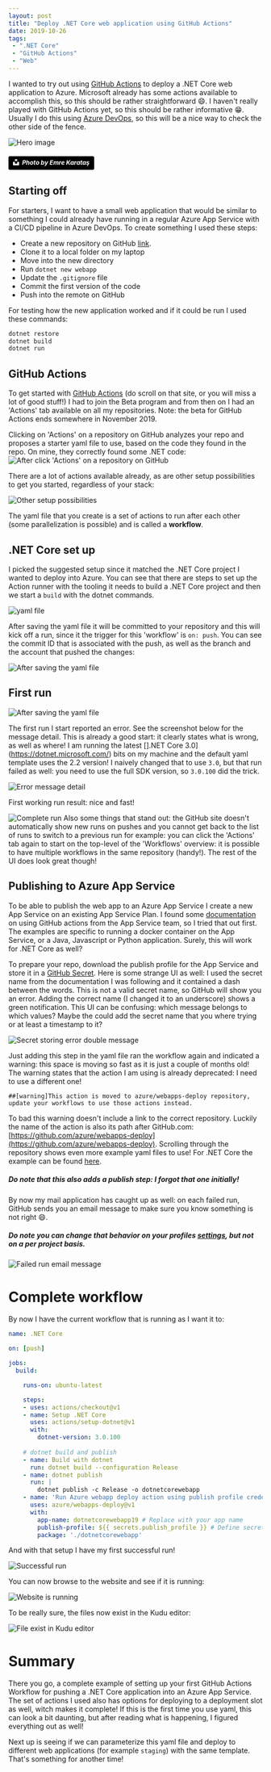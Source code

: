 ```yaml
---
layout: post
title: "Deploy .NET Core web application using GitHub Actions"
date: 2019-10-26
tags:
 - ".NET Core"
 - "GitHub Actions"
 - "Web"
---
```



I wanted to try out using [GitHub Actions](https://github.com/features/actions) to deploy a .NET Core web application to Azure. Microsoft already has some actions available to accomplish this, so this should be rather straightforward 😄. I haven't really played with GitHub Actions yet, so this should be rather informative 😁.
Usually I do this using [Azure DevOps](https://dev.azure.com), so this will be a nice way to check the other side of the fence.

![Hero image](/images/20191026/emre-karatas-Ib2e4-Qy9mQ-unsplash.jpg)
##### <a style="background-color:black;color:white;text-decoration:none;padding:4px 6px;font-family:-apple-system, BlinkMacSystemFont, &quot;San Francisco&quot;, &quot;Helvetica Neue&quot;, Helvetica, Ubuntu, Roboto, Noto, &quot;Segoe UI&quot;, Arial, sans-serif;font-size:12px;font-weight:bold;line-height:1.2;display:inline-block;border-radius:3px" href="https://unsplash.com/@emrekaratas?utm_medium=referral&amp;utm_campaign=photographer-credit&amp;utm_content=creditBadge" target="_blank" rel="noopener noreferrer" title="Photo by Emre Karataş"><span style="display:inline-block;padding:2px 3px"><svg xmlns="http://www.w3.org/2000/svg" style="height:12px;width:auto;position:relative;vertical-align:middle;top:-2px;fill:white" viewBox="0 0 32 32"><title>unsplash-logo</title><path d="M10 9V0h12v9H10zm12 5h10v18H0V14h10v9h12v-9z"></path></svg></span><span style="display:inline-block;padding:2px 3px">Photo by Emre Karataş</span></a>

## Starting off
For starters, I want to have a small web application that would be similar to something I could already have running in a regular Azure App Service with a CI/CD pipeline in Azure DevOps. To create something I used these steps:

* Create a new repository on GitHub [link](https://github.com/rajbos/dotnetcore-webapp).
* Clone it to a local folder on my laptop
* Move into the new directory
* Run `dotnet new webapp`
* Update the `.gitignore` file
* Commit the first version of the code
* Push into the remote on GitHub

For testing how the new application worked and if it could be run I used these commands:
```powershell
dotnet restore
dotnet build
dotnet run
```

## GitHub Actions
To get started with [GitHub Actions](https://github.com/features/actions) (do scroll on that site, or you will miss a lot of good stuff!) I had to join the Beta program and from then on I had an 'Actions' tab available on all my repositories. Note: the beta for GitHub Actions ends somewhere in November 2019.

Clicking on 'Actions' on a repository on GitHub analyzes your repo and proposes a starter yaml file to use, based on the code they found in the repo. On mine, they correctly found some .NET code:  
![After click 'Actions' on a repository on GitHub](/images/20191026/01_After_clicking_actions_on_a_repo.png)  

There are a lot of actions available already, as are other setup possibilities to get you started, regardless of your stack:  

![Other setup possibilities](/images/20191026/02_Other_setup_possibilities.png)

The yaml file that you create is a set of actions to run after each other (some parallelization is possible) and is called a **workflow**.

## .NET Core set up
I picked the suggested setup since it matched the .NET Core project I wanted to deploy into Azure. You can see that there are steps to set up the Action runner with the tooling it needs to build a .NET Core project and then we start a `build` with the dotnet commands.   

![yaml file](/images/20191026/03_yml_file.png)  

After saving the yaml file it will be committed to your repository and this will kick off a run, since it the trigger for this 'workflow' is `on: push`. You can see the commit ID that is associated with the push, as well as the branch and the account that pushed the changes:  

![After saving the yaml file](/images/20191026/04_After_saving_the_yml.png)  

## First run
![After saving the yaml file](/images/20191026/05_First_run_result.png)  

The first run I start reported an error. See the screenshot below for the message detail. This is already a good start: it clearly states what is wrong, as well as where! I am running the latest [].NET Core 3.0](https://dotnet.microsoft.com/) bits on my machine and the default yaml template uses the 2.2 version! I naively changed that to use `3.0`, but that run failed as well: you need to use the full SDK version, so `3.0.100` did the trick.  

![Error message detail](/images/20191026/05a_Error_Message.png)  

First working run result: nice and fast!  

![Complete run](/images/20191026/06_Complete_Run.png) 
Also some things that stand out: the GitHub site doesn't automatically show new runs on pushes and you cannot get back to the list of runs to switch to a previous run for example: you can click the 'Actions' tab again to start on the top-level of the 'Workflows' overview: it is possible to have multiple workflows in the same repository (handy!). The rest of the UI does look great though! 

## Publishing to Azure App Service
To be able to publish the web app to an Azure App Service I create a new App Service on an existing App Service Plan. I found some [documentation](https://azure.github.io/AppService/2019/08/10/Github-actions-for-webapps.html#add-the-app-service-action) on using GitHub actions from the App Service team, so I tried that out first. The examples are specific to running a docker container on the App Service, or a Java, Javascript or Python application.  Surely, this will work for .NET Core as well? 

To prepare your repo, download the publish profile for the App Service and store it in a [GitHub Secret](https://help.github.com/en/github/automating-your-workflow-with-github-actions/virtual-environments-for-github-actions#creating-and-using-secrets-encrypted-variables). Here is some strange UI as well: I used the secret name from the documentation I was following and it contained a dash between the words. This is not a valid secret name, so GitHub will show you an error. Adding the correct name (I changed it to an underscore) shows a green notification. This UI can be confusing: which message belongs to which values? Maybe the could add the secret name that you where trying or at least a timestamp to it?  

![Secret storing error double message](/images/20191026/07_Secret_storing_error_on_the_name_with_a_dash.png)  

Just adding this step in the yaml file ran the workflow again and indicated a warning: this space is moving so fast as it is just a couple of months old! The warning states that the action I am using is already deprecated: I need to use a different one!
```
##[warning]This action is moved to azure/webapps-deploy repository, update your workflows to use those actions instead.
```
To bad this warning doesn't include a link to the correct repository. Luckily the name of the action is also its path after GitHub.com: [https://github.com/azure/webapps-deploy](https://github.com/azure/webapps-deploy). Scrolling through the repository shows even more example yaml files to use! For .NET Core the example can be found [here](https://github.com/Azure/actions-workflow-samples/blob/master/asp.net-core-webapp-on-azure.yml). 
##### Do note that this also adds a publish step: I forgot that one initially!

By now my mail application has caught up as well: on each failed run, GitHub sends you an email message to make sure you know something is not right 😄. 
##### Do note you can change that behavior on your profiles [settings](https://github.com/settings/notifications), but not on a per project basis.     
![Failed run email message](/images/20191026/08_Failed_run_email_message.png)  

# Complete workflow
By now I have the current workflow that is running as I want it to:  
``` yaml
name: .NET Core

on: [push]

jobs:
  build:

    runs-on: ubuntu-latest

    steps:
    - uses: actions/checkout@v1
    - name: Setup .NET Core
      uses: actions/setup-dotnet@v1
      with:
        dotnet-version: 3.0.100
    
    # dotnet build and publish
    - name: Build with dotnet
      run: dotnet build --configuration Release
    - name: dotnet publish
      run: |
        dotnet publish -c Release -o dotnetcorewebapp 
    - name: 'Run Azure webapp deploy action using publish profile credentials'
      uses: azure/webapps-deploy@v1
      with: 
        app-name: dotnetcorewebapp19 # Replace with your app name
        publish-profile: ${{ secrets.publish_profile }} # Define secret variable in repository settings as per action documentation
        package: './dotnetcorewebapp' 
```

And with that setup I have my first successful run!  

![Successful run](/images/20191026/09_Succesful_run.png)  

You can now browse to the website and see if it is running:  

![Website is running](/images/20191026/10_Website_running.png)  

To be really sure, the files now exist in the Kudu editor:  

![File exist in Kudu editor](/images/20191026/11_Kudu_files_exists.png)  

# Summary
There you go, a complete example of setting up your first GitHub Actions Workflow for pushing a .NET Core application into an Azure App Service. The set of actions I used also has options for deploying to a deployment slot as well, witch makes it complete! If this is the first time you use yaml, this can look a bit daunting, but after reading what is happening, I figured everything out as well!

Next up is seeing if we can parameterize this yaml file and deploy to different web applications (for example `staging`) with the same template. That's something for another time!
